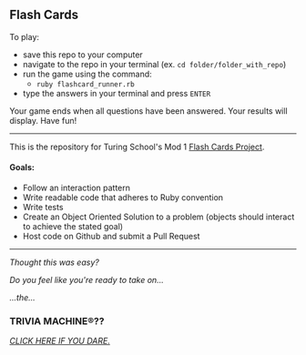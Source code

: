 ##  Flash Cards

To play:
- save this repo to your computer
- navigate to the repo in your terminal (ex. `cd folder/folder_with_repo`)
- run the game using the command:
  - `ruby flashcard_runner.rb`
- type the answers in your terminal and press `ENTER`

Your game ends when all questions have been answered.
Your results will display.
Have fun!
______________
This is the repository for Turing School's Mod 1 [Flash Cards Project](http://backend.turing.io/module1/projects/flashcards).
#### Goals:
- Follow an interaction pattern
- Write readable code that adheres to Ruby convention
- Write tests
- Create an Object Oriented Solution to a problem (objects should interact to achieve the stated goal)
- Host code on Github and submit a Pull Request
______________
*Thought this was easy?*

*Do you feel like you're ready to take on...*

*...the...* 

### **TRIVIA MACHINE®**??

*[CLICK HERE IF YOU DARE.](https://github.com/brennacodes/trivia_machine/blob/main/README.md)*
